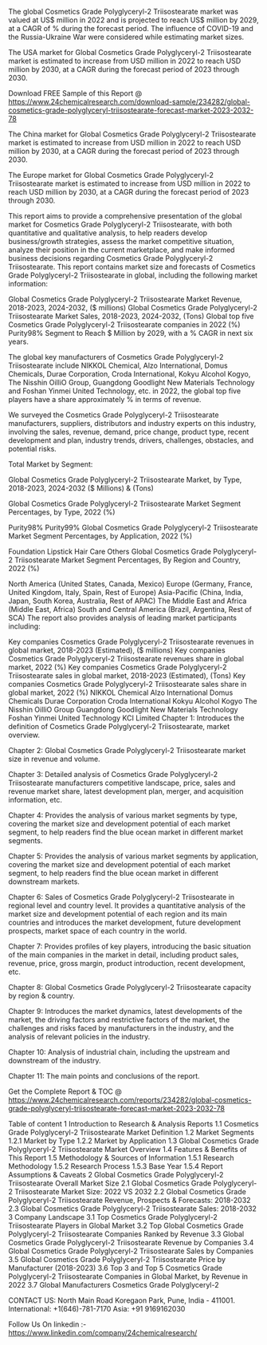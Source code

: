 The global Cosmetics Grade Polyglyceryl-2 Triisostearate market was valued at US$ million in 2022 and is projected to reach US$ million by 2029, at a CAGR of % during the forecast period. The influence of COVID-19 and the Russia-Ukraine War were considered while estimating market sizes.

The USA market for Global Cosmetics Grade Polyglyceryl-2 Triisostearate  market is estimated to increase from USD million in 2022 to reach USD million by 2030, at a CAGR during the forecast period of 2023 through 2030.

Download FREE Sample of this Report @ https://www.24chemicalresearch.com/download-sample/234282/global-cosmetics-grade-polyglyceryl-triisostearate-forecast-market-2023-2032-78

The China market for Global Cosmetics Grade Polyglyceryl-2 Triisostearate market is estimated to increase from USD million in 2022 to reach USD million by 2030, at a CAGR during the forecast period of 2023 through 2030.

The Europe market for Global Cosmetics Grade Polyglyceryl-2 Triisostearate  market is estimated to increase from USD million in 2022 to reach USD million by 2030, at a CAGR during the forecast period of 2023 through 2030.

This report aims to provide a comprehensive presentation of the global market for Cosmetics Grade Polyglyceryl-2 Triisostearate, with both quantitative and qualitative analysis, to help readers develop business/growth strategies, assess the market competitive situation, analyze their position in the current marketplace, and make informed business decisions regarding Cosmetics Grade Polyglyceryl-2 Triisostearate. This report contains market size and forecasts of Cosmetics Grade Polyglyceryl-2 Triisostearate in global, including the following market information:

Global Cosmetics Grade Polyglyceryl-2 Triisostearate Market Revenue, 2018-2023, 2024-2032, ($ millions)
Global Cosmetics Grade Polyglyceryl-2 Triisostearate Market Sales, 2018-2023, 2024-2032, (Tons)
Global top five Cosmetics Grade Polyglyceryl-2 Triisostearate companies in 2022 (%)
Purity98% Segment to Reach $ Million by 2029, with a % CAGR in next six years.

The global key manufacturers of Cosmetics Grade Polyglyceryl-2 Triisostearate include NIKKOL Chemical, Alzo International, Domus Chemicals, Durae Corporation, Croda International, Kokyu Alcohol Kogyo, The Nisshin OilliO Group, Guangdong Goodlight New Materials Technology and Foshan Yinmei United Technology, etc. in 2022, the global top five players have a share approximately % in terms of revenue.

We surveyed the Cosmetics Grade Polyglyceryl-2 Triisostearate manufacturers, suppliers, distributors and industry experts on this industry, involving the sales, revenue, demand, price change, product type, recent development and plan, industry trends, drivers, challenges, obstacles, and potential risks.

Total Market by Segment:

Global Cosmetics Grade Polyglyceryl-2 Triisostearate Market, by Type, 2018-2023, 2024-2032 ($ Millions) & (Tons)

Global Cosmetics Grade Polyglyceryl-2 Triisostearate Market Segment Percentages, by Type, 2022 (%)

Purity98%
Purity99%
Global Cosmetics Grade Polyglyceryl-2 Triisostearate Market Segment Percentages, by Application, 2022 (%)

Foundation
Lipstick
Hair Care
Others
Global Cosmetics Grade Polyglyceryl-2 Triisostearate Market Segment Percentages, By Region and Country, 2022 (%)

North America (United States, Canada, Mexico)
Europe (Germany, France, United Kingdom, Italy, Spain, Rest of Europe)
Asia-Pacific (China, India, Japan, South Korea, Australia, Rest of APAC)
The Middle East and Africa (Middle East, Africa)
South and Central America (Brazil, Argentina, Rest of SCA)
The report also provides analysis of leading market participants including:

Key companies Cosmetics Grade Polyglyceryl-2 Triisostearate revenues in global market, 2018-2023 (Estimated), ($ millions)
Key companies Cosmetics Grade Polyglyceryl-2 Triisostearate revenues share in global market, 2022 (%)
Key companies Cosmetics Grade Polyglyceryl-2 Triisostearate sales in global market, 2018-2023 (Estimated), (Tons)
Key companies Cosmetics Grade Polyglyceryl-2 Triisostearate sales share in global market, 2022 (%)
NIKKOL Chemical
Alzo International
Domus Chemicals
Durae Corporation
Croda International
Kokyu Alcohol Kogyo
The Nisshin OilliO Group
Guangdong Goodlight New Materials Technology
Foshan Yinmei United Technology
KCI Limited
Chapter 1: Introduces the definition of Cosmetics Grade Polyglyceryl-2 Triisostearate, market overview.

Chapter 2: Global Cosmetics Grade Polyglyceryl-2 Triisostearate market size in revenue and volume.

Chapter 3: Detailed analysis of Cosmetics Grade Polyglyceryl-2 Triisostearate manufacturers competitive landscape, price, sales and revenue market share, latest development plan, merger, and acquisition information, etc.

Chapter 4: Provides the analysis of various market segments by type, covering the market size and development potential of each market segment, to help readers find the blue ocean market in different market segments.

Chapter 5: Provides the analysis of various market segments by application, covering the market size and development potential of each market segment, to help readers find the blue ocean market in different downstream markets.

Chapter 6: Sales of Cosmetics Grade Polyglyceryl-2 Triisostearate in regional level and country level. It provides a quantitative analysis of the market size and development potential of each region and its main countries and introduces the market development, future development prospects, market space of each country in the world.

Chapter 7: Provides profiles of key players, introducing the basic situation of the main companies in the market in detail, including product sales, revenue, price, gross margin, product introduction, recent development, etc.

Chapter 8: Global Cosmetics Grade Polyglyceryl-2 Triisostearate capacity by region & country.

Chapter 9: Introduces the market dynamics, latest developments of the market, the driving factors and restrictive factors of the market, the challenges and risks faced by manufacturers in the industry, and the analysis of relevant policies in the industry.

Chapter 10: Analysis of industrial chain, including the upstream and downstream of the industry.

Chapter 11: The main points and conclusions of the report.

Get the Complete Report & TOC @ https://www.24chemicalresearch.com/reports/234282/global-cosmetics-grade-polyglyceryl-triisostearate-forecast-market-2023-2032-78

Table of content
1 Introduction to Research & Analysis Reports
1.1 Cosmetics Grade Polyglyceryl-2 Triisostearate Market Definition
1.2 Market Segments
1.2.1 Market by Type
1.2.2 Market by Application
1.3 Global Cosmetics Grade Polyglyceryl-2 Triisostearate Market Overview
1.4 Features & Benefits of This Report
1.5 Methodology & Sources of Information
1.5.1 Research Methodology
1.5.2 Research Process
1.5.3 Base Year
1.5.4 Report Assumptions & Caveats
2 Global Cosmetics Grade Polyglyceryl-2 Triisostearate Overall Market Size
2.1 Global Cosmetics Grade Polyglyceryl-2 Triisostearate Market Size: 2022 VS 2032
2.2 Global Cosmetics Grade Polyglyceryl-2 Triisostearate Revenue, Prospects & Forecasts: 2018-2032
2.3 Global Cosmetics Grade Polyglyceryl-2 Triisostearate Sales: 2018-2032
3 Company Landscape
3.1 Top Cosmetics Grade Polyglyceryl-2 Triisostearate Players in Global Market
3.2 Top Global Cosmetics Grade Polyglyceryl-2 Triisostearate Companies Ranked by Revenue
3.3 Global Cosmetics Grade Polyglyceryl-2 Triisostearate Revenue by Companies
3.4 Global Cosmetics Grade Polyglyceryl-2 Triisostearate Sales by Companies
3.5 Global Cosmetics Grade Polyglyceryl-2 Triisostearate Price by Manufacturer (2018-2023)
3.6 Top 3 and Top 5 Cosmetics Grade Polyglyceryl-2 Triisostearate Companies in Global Market, by Revenue in 2022
3.7 Global Manufacturers Cosmetics Grade Polyglyceryl-2

CONTACT US:
North Main Road Koregaon Park, Pune, India - 411001.
International: +1(646)-781-7170
Asia: +91 9169162030

Follow Us On linkedin :- https://www.linkedin.com/company/24chemicalresearch/
